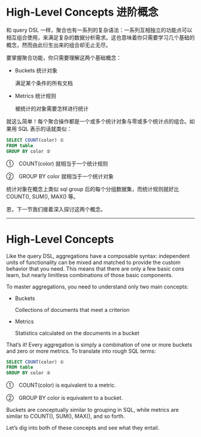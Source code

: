 
# High-Level Concepts 进阶概念

和 query DSL 一样，聚合也有一系列的复杂语法：一系列互相独立的功能点可以相互组合使用，来满足复杂的数据分析需求。这也意味着你只需要学习几个基础的概念，然而由此衍生出来的组合却无止无尽。

要掌握聚合功能，你只需要理解这两个基础概念：

* Buckets 统计对象
  
  满足某个条件的所有文档
  
* Metrics 统计规则

  被统计的对象需要怎样进行统计

就这么简单！每个聚合操作都是一个或多个统计对象与零或多个统计点的组合。如果用 SQL 表示的话就类似：

```SQL
SELECT COUNT(color) ①
FROM table
GROUP BY color ②
```

①　COUNT(color) 就相当于一个统计规则

②　GROUP BY color 就相当于一个统计对象

统计对象在概念上类似 sql group 后的每个分组数据集，而统计规则就好比 COUNT(), SUM(), MAX() 等。

恩，下一节我们接着深入探讨这两个概念。

---

# High-Level Concepts

Like the query DSL, aggregations have a composable syntax: independent units of functionality can be mixed and matched to provide the custom behavior that you need. This means that there are only a few basic cons  learn, but nearly limitless combinations of those basic components.

To master aggregations, you need to understand only two main concepts:

* Buckets
  
  Collections of documents that meet a criterion
  
* Metrics

  Statistics calculated on the documents in a bucket
  
That’s it! Every aggregation is simply a combination of one or more buckets and zero or more metrics. To translate into rough SQL terms:


```SQL
SELECT COUNT(color) ①
FROM table
GROUP BY color ②
```

①　COUNT(color) is equivalent to a metric.

②　GROUP BY color is equivalent to a bucket.

Buckets are conceptually similar to grouping in SQL, while metrics are similar to COUNT(), SUM(), MAX(), and so forth.

Let’s dig into both of these concepts and see what they entail.